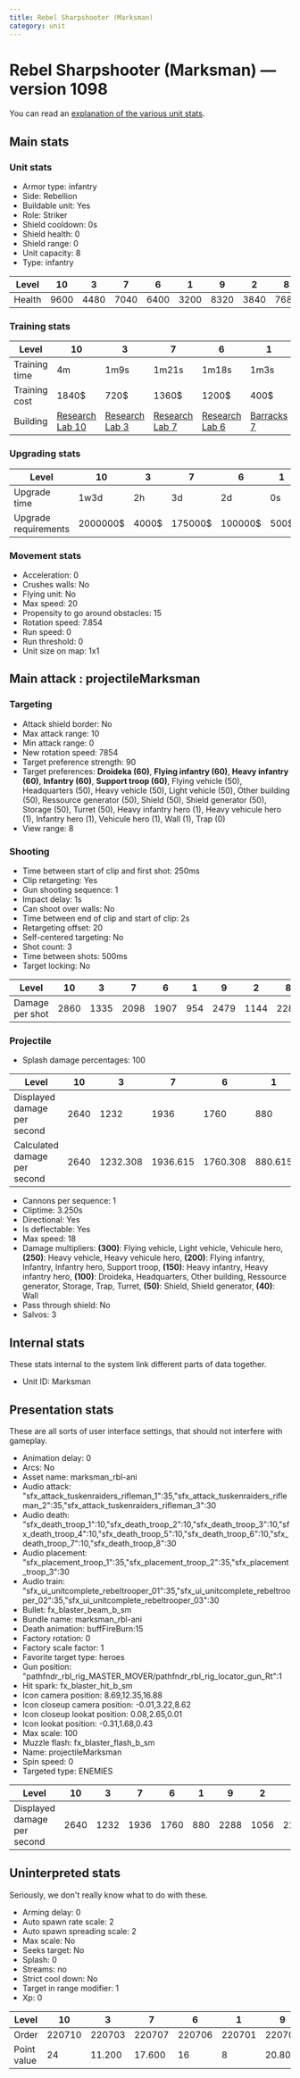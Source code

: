 ```yaml
---
title: Rebel Sharpshooter (Marksman)
category: unit
---
```


# Rebel Sharpshooter (Marksman) — version 1098

You can read an [explanation  of the various unit stats](unitexplained.md).

## Main stats

### Unit stats

  * Armor type: infantry
  * Side: Rebellion
  * Buildable unit: Yes
  * Role: Striker
  * Shield cooldown: 0s
  * Shield health: 0
  * Shield range: 0
  * Unit capacity: 8
  * Type: infantry

|Level |10  |3   |7   |6   |1   |9   |2   |8   |5   |4   |
|------|----|----|----|----|----|----|----|----|----|----|
|Health|9600|4480|7040|6400|3200|8320|3840|7680|5760|5120|


### Training stats

|Level        |10                                     |3                                     |7                                     |6                                     |1                               |9                                     |2                                     |8                                     |5                                     |4                                     |
|-------------|---------------------------------------|--------------------------------------|--------------------------------------|--------------------------------------|--------------------------------|--------------------------------------|--------------------------------------|--------------------------------------|--------------------------------------|--------------------------------------|
|Training time|4m                                     |1m9s                                  |1m21s                                 |1m18s                                 |1m3s                            |3m52s                                 |1m6s                                  |3m44s                                 |1m15s                                 |1m12s                                 |
|Training cost|1840$                                  |720$                                  |1360$                                 |1200$                                 |400$                            |1680$                                 |560$                                  |1600$                                 |1040$                                 |880$                                  |
|Building     |[Research Lab 10](rebelOffenseLab.html)|[Research Lab 3](rebelOffenseLab.html)|[Research Lab 7](rebelOffenseLab.html)|[Research Lab 6](rebelOffenseLab.html)|[Barracks 7](rebelBarracks.html)|[Research Lab 9](rebelOffenseLab.html)|[Research Lab 2](rebelOffenseLab.html)|[Research Lab 8](rebelOffenseLab.html)|[Research Lab 5](rebelOffenseLab.html)|[Research Lab 4](rebelOffenseLab.html)|


### Upgrading stats

|Level               |10      |3    |7      |6      |1   |9       |2    |8      |5     |4     |
|--------------------|--------|-----|-------|-------|----|--------|-----|-------|------|------|
|Upgrade time        |1w3d    |2h   |3d     |2d     |0s  |1w      |45m  |5d     |12h   |6h    |
|Upgrade requirements|2000000$|4000$|175000$|100000$|500$|1000000$|1000$|340000$|18000$|13000$|


### Movement stats

  * Acceleration: 0
  * Crushes walls: No
  * Flying unit: No
  * Max speed: 20
  * Propensity to go around obstacles: 15
  * Rotation speed: 7.854
  * Run speed: 0
  * Run threshold: 0
  * Unit size on map: 1x1

## Main attack : projectileMarksman

### Targeting

  * Attack shield border: No
  * Max attack range: 10
  * Min attack range: 0
  * New rotation speed: 7854
  * Target preference strength: 90
  * Target preferences: **Droideka (60)**, **Flying infantry (60)**, **Heavy infantry (60)**, **Infantry (60)**, **Support troop (60)**, Flying vehicle (50), Headquarters (50), Heavy vehicle (50), Light vehicle (50), Other building (50), Ressource generator (50), Shield (50), Shield generator (50), Storage (50), Turret (50), Heavy infantry hero (1), Heavy vehicule hero (1), Infantry hero (1), Vehicule hero (1), Wall (1), Trap (0)
  * View range: 8

### Shooting

  * Time between start of clip and first shot: 250ms
  * Clip retargeting: Yes
  * Gun shooting sequence: 1
  * Impact delay: 1s
  * Can shoot over walls: No
  * Time between end of clip and start of clip: 2s
  * Retargeting offset: 20
  * Self-centered targeting: No
  * Shot count: 3
  * Time between shots: 500ms
  * Target locking: No

|Level          |10  |3   |7   |6   |1  |9   |2   |8   |5   |4   |
|---------------|----|----|----|----|---|----|----|----|----|----|
|Damage per shot|2860|1335|2098|1907|954|2479|1144|2288|1716|1526|


### Projectile

  * Splash damage percentages: 100

|Level                       |10  |3       |7       |6       |1      |9       |2   |8   |5   |4       |
|----------------------------|----|--------|--------|--------|-------|--------|----|----|----|--------|
|Displayed damage per second |2640|1232    |1936    |1760    |880    |2288    |1056|2112|1584|1408    |
|Calculated damage per second|2640|1232.308|1936.615|1760.308|880.615|2288.308|1056|2112|1584|1408.615|


  * Cannons per sequence: 1
  * Cliptime: 3.250s
  * Directional: Yes
  * Is deflectable: Yes
  * Max speed: 18
  * Damage multipliers: **(300)**: Flying vehicle, Light vehicle, Vehicule hero, **(250)**: Heavy vehicle, Heavy vehicule hero, **(200)**: Flying infantry, Infantry, Infantry hero, Support troop, **(150)**: Heavy infantry, Heavy infantry hero, **(100)**: Droideka, Headquarters, Other building, Ressource generator, Storage, Trap, Turret, **(50)**: Shield, Shield generator, **(40)**: Wall
  * Pass through shield: No
  * Salvos: 3

## Internal stats

These stats internal to the system link different parts of data together.

  * Unit ID: Marksman

## Presentation stats

These are all sorts of user interface settings, that should not interfere with gameplay.

  * Animation delay: 0
  * Arcs: No
  * Asset name: marksman_rbl-ani
  * Audio attack: "sfx_attack_tuskenraiders_rifleman_1":35,"sfx_attack_tuskenraiders_rifleman_2":35,"sfx_attack_tuskenraiders_rifleman_3":30
  * Audio death: "sfx_death_troop_1":10,"sfx_death_troop_2":10,"sfx_death_troop_3":10,"sfx_death_troop_4":10,"sfx_death_troop_5":10,"sfx_death_troop_6":10,"sfx_death_troop_7":10,"sfx_death_troop_8":30
  * Audio placement: "sfx_placement_troop_1":35,"sfx_placement_troop_2":35,"sfx_placement_troop_3":30
  * Audio train: "sfx_ui_unitcomplete_rebeltrooper_01":35,"sfx_ui_unitcomplete_rebeltrooper_02":35,"sfx_ui_unitcomplete_rebeltrooper_03":30
  * Bullet: fx_blaster_beam_b_sm
  * Bundle name: marksman_rbl-ani
  * Death animation: buffFireBurn:15
  * Factory rotation: 0
  * Factory scale factor: 1
  * Favorite target type: heroes
  * Gun position: "pathfndr_rbl_rig_MASTER_MOVER/pathfndr_rbl_rig_locator_gun_Rt":1
  * Hit spark: fx_blaster_hit_b_sm
  * Icon camera position: 8.69,12.35,16.88
  * Icon closeup camera position: -0.01,3.22,8.62
  * Icon closeup lookat position: 0.08,2.65,0.01
  * Icon lookat position: -0.31,1.68,0.43
  * Max scale: 100
  * Muzzle flash: fx_blaster_flash_b_sm
  * Name: projectileMarksman
  * Spin speed: 0
  * Targeted type: ENEMIES

|Level                      |10  |3   |7   |6   |1  |9   |2   |8   |5   |4   |
|---------------------------|----|----|----|----|---|----|----|----|----|----|
|Displayed damage per second|2640|1232|1936|1760|880|2288|1056|2112|1584|1408|


## Uninterpreted stats

Seriously, we don't really know what to do with these.

  * Arming delay: 0
  * Auto spawn rate scale: 2
  * Auto spawn spreading scale: 2
  * Max scale: No
  * Seeks target: No
  * Splash: 0
  * Streams: no
  * Strict cool down: No
  * Target in range modifier: 1
  * Xp: 0

|Level      |10    |3     |7     |6     |1     |9     |2     |8     |5     |4     |
|-----------|------|------|------|------|------|------|------|------|------|------|
|Order      |220710|220703|220707|220706|220701|220709|220702|220708|220705|220704|
|Point value|24    |11.200|17.600|16    |8     |20.800|9.600 |19.200|14.400|12.800|


